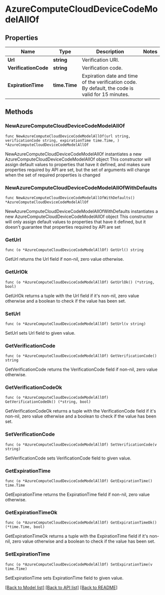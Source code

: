 # AzureComputeCloudDeviceCodeModelAllOf

## Properties

Name | Type | Description | Notes
------------ | ------------- | ------------- | -------------
**Url** | **string** | Verification URI. | 
**VerificationCode** | **string** | Verification code. | 
**ExpirationTime** | **time.Time** | Expiration date and time of the verification code. By default, the code is valid for 15 minutes. | 

## Methods

### NewAzureComputeCloudDeviceCodeModelAllOf

`func NewAzureComputeCloudDeviceCodeModelAllOf(url string, verificationCode string, expirationTime time.Time, ) *AzureComputeCloudDeviceCodeModelAllOf`

NewAzureComputeCloudDeviceCodeModelAllOf instantiates a new AzureComputeCloudDeviceCodeModelAllOf object
This constructor will assign default values to properties that have it defined,
and makes sure properties required by API are set, but the set of arguments
will change when the set of required properties is changed

### NewAzureComputeCloudDeviceCodeModelAllOfWithDefaults

`func NewAzureComputeCloudDeviceCodeModelAllOfWithDefaults() *AzureComputeCloudDeviceCodeModelAllOf`

NewAzureComputeCloudDeviceCodeModelAllOfWithDefaults instantiates a new AzureComputeCloudDeviceCodeModelAllOf object
This constructor will only assign default values to properties that have it defined,
but it doesn't guarantee that properties required by API are set

### GetUrl

`func (o *AzureComputeCloudDeviceCodeModelAllOf) GetUrl() string`

GetUrl returns the Url field if non-nil, zero value otherwise.

### GetUrlOk

`func (o *AzureComputeCloudDeviceCodeModelAllOf) GetUrlOk() (*string, bool)`

GetUrlOk returns a tuple with the Url field if it's non-nil, zero value otherwise
and a boolean to check if the value has been set.

### SetUrl

`func (o *AzureComputeCloudDeviceCodeModelAllOf) SetUrl(v string)`

SetUrl sets Url field to given value.


### GetVerificationCode

`func (o *AzureComputeCloudDeviceCodeModelAllOf) GetVerificationCode() string`

GetVerificationCode returns the VerificationCode field if non-nil, zero value otherwise.

### GetVerificationCodeOk

`func (o *AzureComputeCloudDeviceCodeModelAllOf) GetVerificationCodeOk() (*string, bool)`

GetVerificationCodeOk returns a tuple with the VerificationCode field if it's non-nil, zero value otherwise
and a boolean to check if the value has been set.

### SetVerificationCode

`func (o *AzureComputeCloudDeviceCodeModelAllOf) SetVerificationCode(v string)`

SetVerificationCode sets VerificationCode field to given value.


### GetExpirationTime

`func (o *AzureComputeCloudDeviceCodeModelAllOf) GetExpirationTime() time.Time`

GetExpirationTime returns the ExpirationTime field if non-nil, zero value otherwise.

### GetExpirationTimeOk

`func (o *AzureComputeCloudDeviceCodeModelAllOf) GetExpirationTimeOk() (*time.Time, bool)`

GetExpirationTimeOk returns a tuple with the ExpirationTime field if it's non-nil, zero value otherwise
and a boolean to check if the value has been set.

### SetExpirationTime

`func (o *AzureComputeCloudDeviceCodeModelAllOf) SetExpirationTime(v time.Time)`

SetExpirationTime sets ExpirationTime field to given value.



[[Back to Model list]](../README.md#documentation-for-models) [[Back to API list]](../README.md#documentation-for-api-endpoints) [[Back to README]](../README.md)


